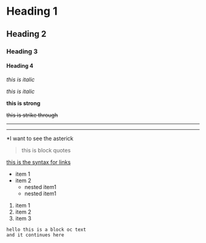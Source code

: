 # Heading 1
## Heading 2
### Heading 3
#### Heading 4

*this is italic*

_this is italic_

**this is strong**

~~this is strike through~~

___
---

\*I want to see the asterick

> this is block quotes

[this is the syntax for links](http://www.gotosomeserver.com "this is the hover text")

* item 1
* item 2
  * nested item1
  * nested item1

1. item 1
1. item 2
1. item 3

``` 
hello this is a block oc text
and it continues here
```